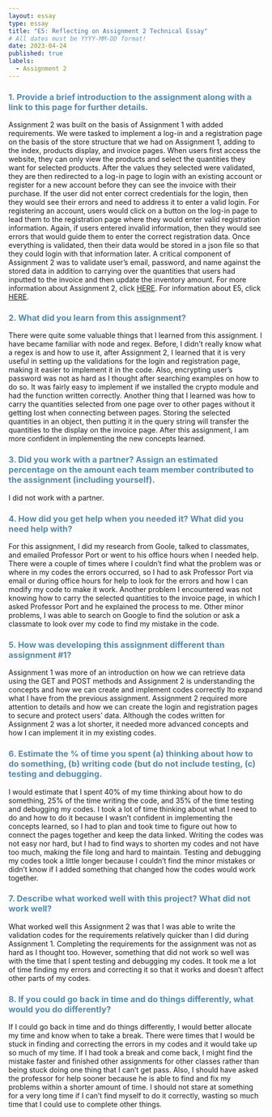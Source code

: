```yaml
---
layout: essay
type: essay
title: "E5: Reflecting on Assignment 2 Technical Essay"
# All dates must be YYYY-MM-DD format!
date: 2023-04-24
published: true
labels:
  - Assignment 2
---
```

<style>
  H3{color:#528AAE;}
  title{color:#528AAE;}
</style>

### 1. Provide a brief introduction to the assignment along with a link to this page for further details.
Assignment 2 was built on the basis of Assignment 1 with added requirements. We were tasked to implement a log-in and a registration page on the basis of the store structure that we had on Assignment 1, adding to the index, products display, and invoice pages. When users first access the website, they can only view the products and select the quantities they want for selected products. After the values they selected were validated, they are then redirected to a log-in page to login with an existing account or register for a new account before they can see the invoice with their purchase. If the user did not enter correct credentials for the login, then they would see their errors and need to address it to enter a valid login. For registering an account, users would click on a button on the log-in page to lead them to the registration page where they would enter valid registration information. Again, if users entered invalid information, then they would see errors that would guide them to enter the correct registration data. Once everything is validated, then their data would be stored in a json file so that they could login with that information later. A critical component of Assignment 2 was to validate user’s email, password, and name against the stored data in addition to carrying over the quantities that users had inputted to the invoice and then update the inventory amount. 
For more information about Assignment 2, click 
<a href="https://dport96.github.io/ITM352/morea/150.Assignment2/experience-Assignment2.html">HERE</a>. For information about E5, click <a href="https://dport96.github.io/ITM352/morea/150.Assignment2/experience-Assignment2_retrospective.html">HERE</a>.

### 2. What did you learn from this assignment?
There were quite some valuable things that I learned from this assignment. I have became familiar with node and regex. Before, I didn’t really know what a regex is and how to use it, after Assignment 2, I learned that it is very useful in setting up the validations for the login and registration page, making it easier to implement it in the code. Also, encrypting user’s password was not as hard as I thought after searching examples on how to do so. It was fairly easy to implement if we installed the crypto module and had the function written correctly. Another thing that I learned was how to carry the quantities selected from one page over to other pages without it getting lost when connecting between pages. Storing the selected quantities in an object, then putting it in the query string will transfer the quantities to the display on the invoice page. After this assignment, I am more confident in implementing the new concepts learned. 

### 3. Did you work with a partner? Assign an estimated percentage on the amount each team member contributed to the assignment (including yourself).
I did not work with a partner. 

### 4. How did you get help when you needed it? What did you need help with?
For this assignment, I did my research from Goole, talked to classmates, and emailed Professor Port or went to his office hours when I needed help. There were a couple of times where I couldn’t find what the problem was or where in my codes the errors occurred, so I had to ask Professor Port via email or during office hours for help to look for the errors and how I can modify my code to make it work. Another problem I encountered was not knowing how to carry the selected quantities to the invoice page, in which I asked Professor Port and he explained the process to me. Other minor problems, I was able to search on Google to find the solution or ask a classmate to look over my code to find my mistake in the code.

### 5. How was developing this assignment different than assignment #1?
Assignment 1 was more of an introduction on how we can retrieve data using the GET and POST methods and Assignment 2 is understanding the concepts and how we can create and implement codes correctly Ito expand what I have from the previous assignment. Assignment 2 required more attention to details and how we can create the login and registration pages to secure and protect users’ data. Although the codes written for Assignment 2 was a lot shorter, it needed more advanced concepts and how I can implement it in my existing codes.

### 6. Estimate the % of time you spent (a) thinking about how to do something, (b) writing code (but do not include testing, (c) testing and debugging.
I would estimate that I spent 40% of my time thinking about how to do something, 25% of the time writing the code, and 35% of the time testing and debugging my codes. I took a lot of time thinking about what I need to do and how to do it because I wasn’t confident in implementing the concepts learned, so I had to plan and took time to figure out how to connect the pages together and keep the data linked. Writing the codes was not easy nor hard, but I had to find ways to shorten my codes and not have too much, making the file long and hard to maintain. Testing and debugging my codes took a little longer because I couldn’t find the minor mistakes or didn’t know if I added something that changed how the codes would work together.

### 7. Describe what worked well with this project? What did not work well?
What worked well this Assignment 2 was that I was able to write the validation codes for the requirements relatively quicker than I did during Assignment 1. Completing the requirements for the assignment was not as hard as I thought too. However, something that did not work so well was with the time that I spent testing and debugging my codes. It took me a lot of time finding my errors and correcting it so that it works and doesn’t affect other parts of my codes.

### 8. If you could go back in time and do things differently, what would you do differently?
If I could go back in time and do things differently, I would better allocate my time and know when to take a break. There were times that I would be stuck in finding and correcting the errors in my codes and it would take up so much of my time. If I had took a break and come back, I might find the mistake faster and finished other assignments for other classes rather than being stuck doing one thing that I can’t get pass. Also, I should have asked the professor for help sooner because he is able to find and fix my problems within a shorter amount of time. I should not stare at something for a very long time if I can’t find myself to do it correctly, wasting so much time that I could use to complete other things.
